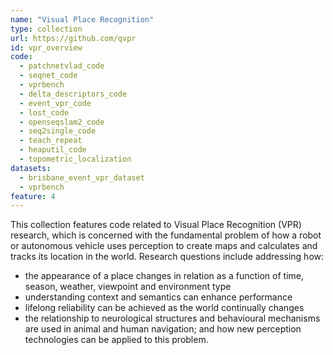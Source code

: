 ```yaml
---
name: "Visual Place Recognition"
type: collection
url: https://github.com/qvpr
id: vpr_overview
code:
  - patchnetvlad_code
  - seqnet_code
  - vprbench
  - delta_descriptors_code
  - event_vpr_code
  - lost_code
  - openseqslam2_code
  - seq2single_code
  - teach_repeat
  - heaputil_code
  - topometric_localization
datasets:
  - brisbane_event_vpr_dataset
  - vprbench
feature: 4
---
```


This collection features code related to Visual Place Recognition (VPR) research, which is concerned with the fundamental problem of how a robot or autonomous vehicle uses perception to create maps and calculates and tracks its location in the world. Research questions include addressing how:
- the appearance of a place changes in relation as a function of time, season, weather, viewpoint and environment type
- understanding context and semantics can enhance performance
- lifelong reliability can be achieved as the world continually changes
- the relationship to neurological structures and behavioural mechanisms are used in animal and human navigation; and how new perception technologies can be applied to this problem.

